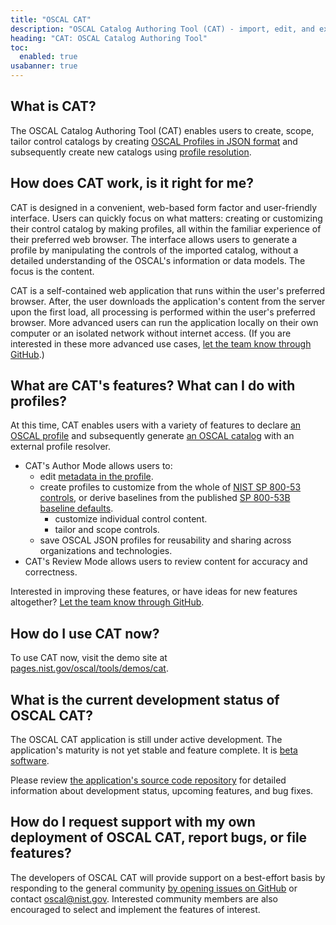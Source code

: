 ```yaml
---
title: "OSCAL CAT"
description: "OSCAL Catalog Authoring Tool (CAT) - import, edit, and export OSCAL Profiles from the browser"
heading: "CAT: OSCAL Catalog Authoring Tool"
toc:
  enabled: true
usabanner: true
---
```


## What is CAT?

The OSCAL Catalog Authoring Tool (CAT) enables users to create, scope, tailor control catalogs by creating [OSCAL Profiles in JSON format](https://pages.nist.gov/OSCAL/reference/latest/profile/json-reference/) and subsequently create new catalogs using [profile resolution](https://pages.nist.gov/OSCAL/concepts/processing/profile-resolution/).

## How does CAT work, is it right for me?

CAT is designed in a convenient, web-based form factor and user-friendly interface. Users can quickly focus on what matters: creating or customizing their control catalog by making profiles, all within the familiar experience of their preferred web browser. The interface allows users to generate a profile by manipulating the controls of the imported catalog, without a detailed understanding of the OSCAL's information or data models. The focus is the content.

CAT is a self-contained web application that runs within the user's preferred browser. After, the user downloads the application's content from the server upon the first load, all processing is performed within the user's preferred browser. More advanced users can run the application locally on their own computer or an isolated network without internet access. (If you are interested in these more advanced use cases, [let the team know through GitHub](#how-do-i-request-support-with-my-own-deployment-of-oscal-cat-report-bugs-or-file-features).)

## What are CAT's features? What can I do with profiles?

At this time, CAT enables users with a variety of features to declare [an OSCAL profile](https://pages.nist.gov/OSCAL/reference/latest/profile/) and subsequently generate [an OSCAL catalog](https://pages.nist.gov/OSCAL/reference/latest/catalog/) with an external profile resolver.

- CAT's Author Mode allows users to:
  - edit [metadata in the profile](https://pages.nist.gov/OSCAL/reference/latest/profile/json-reference/#/profile/metadata).
  - create profiles to customize from the whole of [NIST SP 800-53 controls](https://csrc.nist.gov/publications/detail/sp/800-53/rev-5/final), or derive baselines from the published [SP 800-53B baseline defaults](https://csrc.nist.gov/publications/detail/sp/800-53b/final).
    - customize individual control content.
    - tailor and scope controls.
  - save OSCAL JSON profiles for reusability and sharing across organizations and technologies.
- CAT's Review Mode allows users to review content for accuracy and correctness.

Interested in improving these features, or have ideas for new features altogether? [Let the team know through GitHub](#how-do-i-request-support-with-my-own-deployment-of-oscal-cat-report-bugs-or-file-features).

## How do I use CAT now?

To use CAT now, visit the demo site at [pages.nist.gov/oscal/tools/demos/cat](https://pages.nist.gov/oscal/tools/demos/cat).

## What is the current development status of OSCAL CAT?

The OSCAL CAT application is still under active development. The application's maturity is not yet stable and feature complete. It is [beta software](https://en.wikipedia.org/wiki/Software_release_life_cycle#Beta).

Please review [the application's source code repository](https://github.com/usnistgov/oscal-cat/) for detailed information about development status, upcoming features, and bug fixes.

## How do I request support with my own deployment of OSCAL CAT, report bugs, or file features?

The developers of OSCAL CAT will provide support on a best-effort basis by responding to the general community [by opening issues on GitHub](https://github.com/usnistgov/oscal-cat/issues/new) or contact [oscal@nist.gov](mailto:oscal@nist.gov). Interested community members are also encouraged to select and implement the features of interest.
